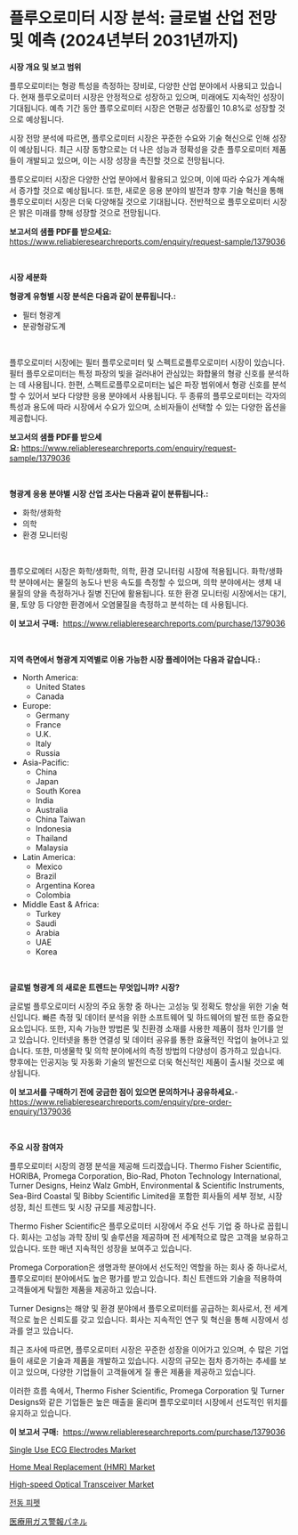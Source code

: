 <p><h1>플루오로미터 시장 분석: 글로벌 산업 전망 및 예측 (2024년부터 2031년까지)</h1></p><p><strong>시장 개요 및 보고 범위</strong></p>
<p><p>플루오로미터는 형광 특성을 측정하는 장비로, 다양한 산업 분야에서 사용되고 있습니다. 현재 플루오로미터 시장은 안정적으로 성장하고 있으며, 미래에도 지속적인 성장이 기대됩니다. 예측 기간 동안 플루오로미터 시장은 연평균 성장률인 10.8%로 성장할 것으로 예상됩니다.</p><p>시장 전망 분석에 따르면, 플루오로미터 시장은 꾸준한 수요와 기술 혁신으로 인해 성장이 예상됩니다. 최근 시장 동향으로는 더 나은 성능과 정확성을 갖춘 플루오로미터 제품들이 개발되고 있으며, 이는 시장 성장을 촉진할 것으로 전망됩니다.</p><p>플루오로미터 시장은 다양한 산업 분야에서 활용되고 있으며, 이에 따라 수요가 계속해서 증가할 것으로 예상됩니다. 또한, 새로운 응용 분야의 발전과 향후 기술 혁신을 통해 플루오로미터 시장은 더욱 다양해질 것으로 기대됩니다. 전반적으로 플루오로미터 시장은 밝은 미래를 향해 성장할 것으로 전망됩니다.</p></p>
<p><strong>보고서의 샘플 PDF를 받으세요:</strong> <a href="https://www.reliableresearchreports.com/enquiry/request-sample/1379036">https://www.reliableresearchreports.com/enquiry/request-sample/1379036</a></p>
<p>&nbsp;</p>
<p><strong>시장 세분화</strong></p>
<p><strong>형광계 유형별 시장 분석은 다음과 같이 분류됩니다.:</strong></p>
<p><ul><li>필터 형광계</li><li>분광형광도계</li></ul></p>
<p>&nbsp;</p>
<p><p>플루오로미터 시장에는 필터 플루오로미터 및 스펙트로플루오로미터 시장이 있습니다. 필터 플루오로미터는 특정 파장의 빛을 걸러내어 관심있는 화합물의 형광 신호를 분석하는 데 사용됩니다. 한편, 스펙트로플루오로미터는 넓은 파장 범위에서 형광 신호를 분석할 수 있어서 보다 다양한 응용 분야에서 사용됩니다. 두 종류의 플루오로미터는 각자의 특성과 용도에 따라 시장에서 수요가 있으며, 소비자들이 선택할 수 있는 다양한 옵션을 제공합니다.</p></p>
<p><strong>보고서의 샘플 PDF를 받으세요:</strong>&nbsp;<a href="https://www.reliableresearchreports.com/enquiry/request-sample/1379036">https://www.reliableresearchreports.com/enquiry/request-sample/1379036</a></p>
<p>&nbsp;</p>
<p><strong> 형광계 응용 분야별 시장 산업 조사는 다음과 같이 분류됩니다.:</strong></p>
<p><ul><li>화학/생화학</li><li>의학</li><li>환경 모니터링</li></ul></p>
<p>&nbsp;</p>
<p><p>플루오로메터 시장은 화학/생화학, 의학, 환경 모니터링 시장에 적용됩니다. 화학/생화학 분야에서는 물질의 농도나 반응 속도를 측정할 수 있으며, 의학 분야에서는 생체 내 물질의 양을 측정하거나 질병 진단에 활용됩니다. 또한 환경 모니터링 시장에서는 대기, 물, 토양 등 다양한 환경에서 오염물질을 측정하고 분석하는 데 사용됩니다.</p></p>
<p><strong>이 보고서 구매:</strong>&nbsp; <a href="https://www.reliableresearchreports.com/purchase/1379036">https://www.reliableresearchreports.com/purchase/1379036</a></p>
<p>&nbsp;</p>
<p><strong>지역 측면에서 형광계 지역별로 이용 가능한 시장 플레이어는 다음과 같습니다.:</strong></p>
<p><ul>
    <li>
        North America:
        <ul>
            <li>United States</li>
            <li>Canada</li>
        </ul>
    </li>
    <li>
        Europe:
        <ul>
            <li>Germany</li>
            <li>France</li>
            <li>U.K.</li>
            <li>Italy</li>
            <li>Russia</li>
        </ul>
    </li>
    <li>
        Asia-Pacific:
        <ul>
            <li>China</li>
            <li>Japan</li>
            <li>South Korea</li>
            <li>India</li>
            <li>Australia</li>
            <li>China Taiwan</li>
            <li>Indonesia</li>
            <li>Thailand</li>
            <li>Malaysia</li>
        </ul>
    </li>
    <li>
        Latin America:
        <ul>
            <li>Mexico</li>
            <li>Brazil</li>
            <li>Argentina Korea</li>
            <li>Colombia</li>
        </ul>
    </li>
    <li>
        Middle East & Africa:
        <ul>
            <li>Turkey</li>
            <li>Saudi</li>
            <li>Arabia</li>
            <li>UAE</li>
            <li>Korea</li>
        </ul>
    </li>
    </ul></p>
<p>&nbsp;</p>
<p><strong>글로벌 형광계 의 새로운 트렌드는 무엇입니까? 시장?</strong></p>
<p><p>글로벌 플루오로미터 시장의 주요 동향 중 하나는 고성능 및 정확도 향상을 위한 기술 혁신입니다. 빠른 측정 및 데이터 분석을 위한 소프트웨어 및 하드웨어의 발전 또한 중요한 요소입니다. 또한, 지속 가능한 방법론 및 친환경 소재를 사용한 제품이 점차 인기를 얻고 있습니다. 인터넷을 통한 연결성 및 데이터 공유를 통한 효율적인 작업이 늘어나고 있습니다. 또한, 미생물학 및 의학 분야에서의 측정 방법의 다양성이 증가하고 있습니다. 향후에는 인공지능 및 자동화 기술의 발전으로 더욱 혁신적인 제품이 출시될 것으로 예상됩니다.</p></p>
<p><strong>이 보고서를 구매하기 전에 궁금한 점이 있으면 문의하거나 공유하세요.</strong>- <a href="https://www.reliableresearchreports.com/enquiry/pre-order-enquiry/1379036">https://www.reliableresearchreports.com/enquiry/pre-order-enquiry/1379036</a></p>
<p>&nbsp;</p>
<p><strong>주요 시장 참여자</strong></p>
<p><p>플루오로미터 시장의 경쟁 분석을 제공해 드리겠습니다. Thermo Fisher Scientific, HORIBA, Promega Corporation, Bio-Rad, Photon Technology International, Turner Designs, Heinz Walz GmbH, Environmental & Scientific Instruments, Sea-Bird Coastal 및 Bibby Scientific Limited을 포함한 회사들의 세부 정보, 시장 성장, 최신 트렌드 및 시장 규모를 제공합니다. </p><p>Thermo Fisher Scientific은 플루오로미터 시장에서 주요 선두 기업 중 하나로 꼽힙니다. 회사는 고성능 과학 장비 및 솔루션을 제공하며 전 세계적으로 많은 고객을 보유하고 있습니다. 또한 매년 지속적인 성장을 보여주고 있습니다. </p><p>Promega Corporation은 생명과학 분야에서 선도적인 역할을 하는 회사 중 하나로서, 플루오로미터 분야에서도 높은 평가를 받고 있습니다. 최신 트렌드와 기술을 적용하여 고객들에게 탁월한 제품을 제공하고 있습니다. </p><p>Turner Designs는 해양 및 환경 분야에서 플루오로미터를 공급하는 회사로서, 전 세계적으로 높은 신뢰도를 갖고 있습니다. 회사는 지속적인 연구 및 혁신을 통해 시장에서 성과를 얻고 있습니다. </p><p>최근 조사에 따르면, 플루오로미터 시장은 꾸준한 성장을 이어가고 있으며, 수 많은 기업들이 새로운 기술과 제품을 개발하고 있습니다. 시장의 규모는 점차 증가하는 추세를 보이고 있으며, 다양한 기업들이 고객들에게 질 좋은 제품을 제공하고 있습니다. </p><p>이러한 흐름 속에서, Thermo Fisher Scientific, Promega Corporation 및 Turner Designs와 같은 기업들은 높은 매출을 올리며 플루오로미터 시장에서 선도적인 위치를 유지하고 있습니다.</p></p>
<p><strong>이 보고서 구매:</strong>&nbsp;&nbsp;<a href="https://www.reliableresearchreports.com/purchase/1379036">https://www.reliableresearchreports.com/purchase/1379036</a></p>
<p><p><a href="https://automatic-knee-4c7.notion.site/Single-Use-ECG-Electrodes-Market-Size-Growth-Outlook-from-2024-to-2031-projecting-at-Market-s-Tren-4535e38ebc114d7083150ba1bd4238ad">Single Use ECG Electrodes Market</a></p><p><a href="https://view.publitas.com/reportprime-1/home-meal-replacement-hmr-market-furnish-information-about-market-size-market-share-market-dynamics-and-projections-spanning-from-2024-to-2031/">Home Meal Replacement (HMR) Market</a></p><p><a href="https://issuu.com/reportprime-2/docs/high-speed-optical-transceiver-market-size-2030.pp">High-speed Optical Transceiver Market</a></p><p><a href="https://github.com/nuekbpymrrz5/Market-Research-Report-List-1/blob/main/1827249958.md">전동 피펫</a></p><p><a href="https://github.com/jkjreqjscoxx7/Market-Research-Report-List-1/blob/main/62800271356.md">医療用ガス警報パネル</a></p></p>
